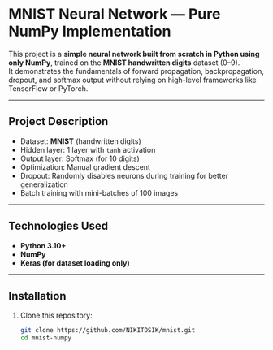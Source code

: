 #  MNIST Neural Network — Pure NumPy Implementation

This project is a **simple neural network built from scratch in Python using only NumPy**, trained on the **MNIST handwritten digits** dataset (0–9).  
It demonstrates the fundamentals of forward propagation, backpropagation, dropout, and softmax output without relying on high-level frameworks like TensorFlow or PyTorch.

---

##  Project Description

- Dataset: **MNIST** (handwritten digits)
- Hidden layer: 1 layer with `tanh` activation
- Output layer: Softmax (for 10 digits)
- Optimization: Manual gradient descent
- Dropout: Randomly disables neurons during training for better generalization
- Batch training with mini-batches of 100 images

---

##  Technologies Used

- **Python 3.10+**
- **NumPy**
- **Keras (for dataset loading only)**

---

##  Installation

1. Clone this repository:
   ```bash
   git clone https://github.com/NIKITOSIK/mnist.git
   cd mnist-numpy
